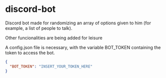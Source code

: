 # discord-bot

Discord bot made for randomizing an array of options given to him (for example, a list of people to talk).

Other funcionalities are being added for leisure

A config.json file is necessary, with the variable BOT_TOKEN containing the token to access the bot.

```json
{
  "BOT_TOKEN": "INSERT_YOUR_TOKEN_HERE"
}
```
